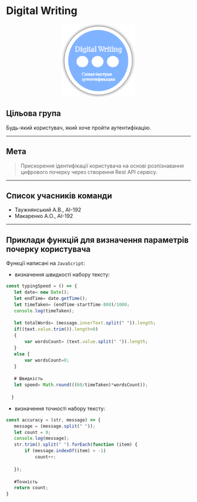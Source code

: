 # Digital Writing
<p align="center"><img width="200px" src="/images/logo.png" alt="Digital write"/></p>

## Цільова група
Будь-який користувач, 
який хоче пройти аутентифікацію.

---

## Мета
>Прискорення ідентифікації користувача на основі 
>розпізнавання цифрового почерку через створення 
>Rest API сервісу.

---

## Cписок учасників команди
- Таужнянський А.В., АІ-192
- Макаренко А.О., АІ-192

---

## Приклади функцій для визначення параметрів почерку користувача

Функції написані на `JavaScript`:
- визначення швидкості набору тексту:
   
 ```javascript
const typingSpeed = () => {
	let date= new Date();
	let endTime= date.getTime();
	let timeTaken= (endTime-startTime-800)/1000;
	console.log(timeTaken);

	let totalWords= (message.innerText.split(" ")).length;
	if((text.value.trim()).length>0)
	{
		var wordsCount= (text.value.split(" ")).length;
	}
	else {
		var wordsCount=0;
	}

	# Швидкість 
	let speed= Math.round(((60/timeTaken)*wordsCount));
	
   }
  ```
- визначення точності набору тексту:
 ```javascript
const accuracy = (str, message) => {
    message = (message.split(" "));
    let count = 0;
    console.log(message);
    str.trim().split(" ").forEach(function (item) {
        if (message.indexOf(item) > -1)
            count++;

    });
    
    #Точність
    return count;
}
 ```
